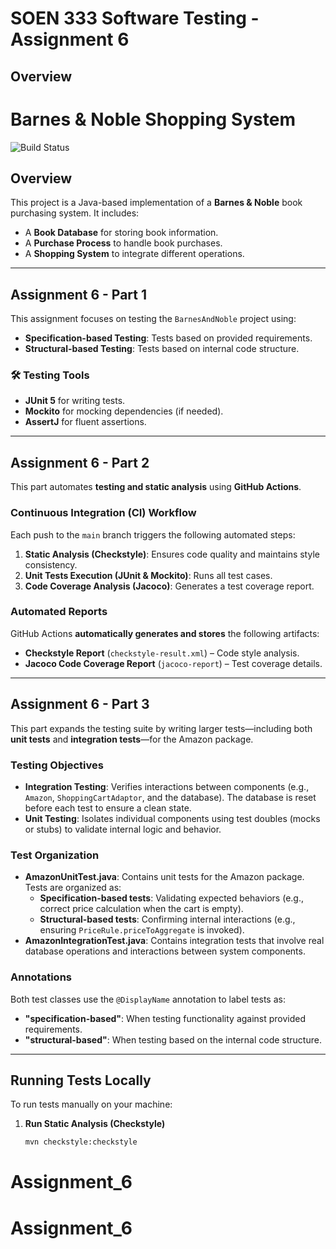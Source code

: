 # SOEN 333 Software Testing - Assignment 6

## Overview

# Barnes & Noble Shopping System

![Build Status](https://github.com/brudaw1/Assignment_6/actions/workflows/SE333_CI.yml/badge.svg)

## Overview
This project is a Java-based implementation of a **Barnes & Noble** book purchasing system. It includes:
- A **Book Database** for storing book information.
- A **Purchase Process** to handle book purchases.
- A **Shopping System** to integrate different operations.

---

## Assignment 6 - Part 1
This assignment focuses on testing the `BarnesAndNoble` project using:
- **Specification-based Testing**: Tests based on provided requirements.
- **Structural-based Testing**: Tests based on internal code structure.

### 🛠 Testing Tools
- **JUnit 5** for writing tests.
- **Mockito** for mocking dependencies (if needed).
- **AssertJ** for fluent assertions.

---

## Assignment 6 - Part 2
This part automates **testing and static analysis** using **GitHub Actions**.

### Continuous Integration (CI) Workflow
Each push to the `main` branch triggers the following automated steps:
1. **Static Analysis (Checkstyle)**: Ensures code quality and maintains style consistency.
2. **Unit Tests Execution (JUnit & Mockito)**: Runs all test cases.
3. **Code Coverage Analysis (Jacoco)**: Generates a test coverage report.

### Automated Reports
GitHub Actions **automatically generates and stores** the following artifacts:
- **Checkstyle Report** (`checkstyle-result.xml`) – Code style analysis.
- **Jacoco Code Coverage Report** (`jacoco-report`) – Test coverage details.

---

## Assignment 6 - Part 3
This part expands the testing suite by writing larger tests—including both **unit tests** and **integration tests**—for the Amazon package.

### Testing Objectives
- **Integration Testing**: Verifies interactions between components (e.g., `Amazon`, `ShoppingCartAdaptor`, and the database). The database is reset before each test to ensure a clean state.
- **Unit Testing**: Isolates individual components using test doubles (mocks or stubs) to validate internal logic and behavior.

### Test Organization
- **AmazonUnitTest.java**: Contains unit tests for the Amazon package. Tests are organized as:
    - **Specification-based tests**: Validating expected behaviors (e.g., correct price calculation when the cart is empty).
    - **Structural-based tests**: Confirming internal interactions (e.g., ensuring `PriceRule.priceToAggregate` is invoked).
- **AmazonIntegrationTest.java**: Contains integration tests that involve real database operations and interactions between system components.

### Annotations
Both test classes use the `@DisplayName` annotation to label tests as:
- **"specification-based"**: When testing functionality against provided requirements.
- **"structural-based"**: When testing based on the internal code structure.

---

## Running Tests Locally
To run tests manually on your machine:

1. **Run Static Analysis (Checkstyle)**
   ```sh
   mvn checkstyle:checkstyle
# Assignment_6
# Assignment_6
